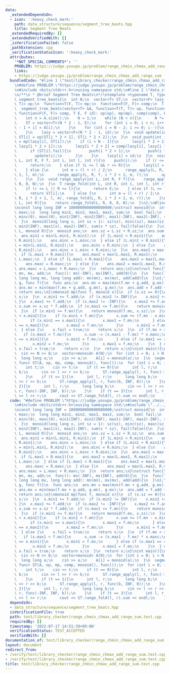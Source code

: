 ```yaml
---
data:
  _extendedDependsOn:
  - icon: ':heavy_check_mark:'
    path: data_structure/sequence/segment_tree_beats.hpp
    title: Segment Tree Beats
  _extendedRequiredBy: []
  _extendedVerifiedWith: []
  _isVerificationFailed: false
  _pathExtension: cpp
  _verificationStatusIcon: ':heavy_check_mark:'
  attributes:
    '*NOT_SPECIAL_COMMENTS*': ''
    PROBLEM: https://judge.yosupo.jp/problem/range_chmin_chmax_add_range_sum
    links:
    - https://judge.yosupo.jp/problem/range_chmin_chmax_add_range_sum
  bundledCode: "#line 1 \"test/library_checker/range_chmin_chmax_add_range_sum.test.cpp\"\
    \n#define PROBLEM \"https://judge.yosupo.jp/problem/range_chmin_chmax_add_range_sum\"\
    \n#include <bits/stdc++.h>\nusing namespace std;\n#line 2 \"data_structure/sequence/segment_tree_beats.hpp\"\
    \n/**\n * @brief Segment Tree Beats\n*/\ntemplate <typename T, typename F>\nstruct\
    \ segment_tree_beats{\n  int N;\n  vector<T> ST;\n  vector<F> lazy;\n  function<T(T,\
    \ T)> op;\n  function<T(F, T)> mp;\n  function<F(F, F)> comp;\n  T E;\n  F id;\n\
    \  segment_tree_beats(vector<T> &A, function<T(T, T)> op, function<T(F, T)> mp,\
    \ function<F(F, F)> comp, T E, F id): op(op), mp(mp), comp(comp), E(E), id(id){\n\
    \    int n = A.size();\n    N = 1;\n    while (N < n){\n      N *= 2;\n    }\n\
    \    ST = vector<T>(N * 2 - 1, E);\n    for (int i = 0; i < n; i++){\n      ST[N\
    \ - 1 + i] = A[i];\n    }\n    for (int i = N - 2; i >= 0; i--){\n      update(i);\n\
    \    }\n    lazy = vector<F>(N * 2 - 1, id);\n  }\n  void update(int i){\n   \
    \ ST[i] = op(ST[i * 2 + 1], ST[i * 2 + 2]);\n  }\n  void push(int i){\n    ST[i]\
    \ = mp(lazy[i], ST[i]);\n    if (i < N - 1){\n      lazy[i * 2 + 1] = comp(lazy[i],\
    \ lazy[i * 2 + 1]);\n      lazy[i * 2 + 2] = comp(lazy[i], lazy[i * 2 + 2]);\n\
    \      if (ST[i].fail){\n        push(i * 2 + 1);\n        push(i * 2 + 2);\n\
    \        update(i);\n      }\n    }\n    lazy[i] = id;\n  }\n  void range_apply(int\
    \ L, int R, F f, int i, int l, int r){\n    push(i);\n    if (r <= L || R <= l){\n\
    \      return;\n    } else if (L <= l && r <= R){\n      lazy[i] = f;\n      push(i);\n\
    \    } else {\n      int m = (l + r) / 2;\n      range_apply(L, R, f, i * 2 +\
    \ 1, l, m);\n      range_apply(L, R, f, i * 2 + 2, m, r);\n      update(i);\n\
    \    }\n  }\n  void range_apply(int L, int R, F f){\n    range_apply(L, R, f,\
    \ 0, 0, N);\n  }\n  T range_fold(int L, int R, int i, int l, int r){\n    push(i);\n\
    \    if (r <= L || R <= l){\n      return E;\n    } else if (L <= l && r <= R){\n\
    \      return ST[i];\n    } else {\n      int m = (l + r) / 2;\n      return op(range_fold(L,\
    \ R, i * 2 + 1, l, m), range_fold(L, R, i * 2 + 2, m, r));\n    }\n  }\n  T range_fold(int\
    \ L, int R){\n    return range_fold(L, R, 0, 0, N);\n  }\n};\n#line 5 \"test/library_checker/range_chmin_chmax_add_range_sum.test.cpp\"\
    \nconst long long INF = 1000000000000000000;\nstruct monoid{\n  int sz, minc,\
    \ maxc;\n  long long min1, min2, max1, max2, sum;\n  bool fail;\n  monoid(): sz(0),\
    \ minc(0), maxc(0), min1(INF), min2(INF), max1(-INF), max2(-INF), sum(0), fail(false){\n\
    \  }\n  monoid(long long x, int sz = 1): sz(sz), minc(sz), maxc(sz), min1(x),\
    \ min2(INF), max1(x), max2(-INF), sum(x * sz), fail(false){\n  }\n};\nmonoid op(monoid\
    \ L, monoid R){\n  monoid ans;\n  ans.sz = L.sz + R.sz;\n  ans.sum = L.sum + R.sum;\n\
    \  ans.min1 = min(L.min1, R.min1);\n  if (L.min1 < R.min1){\n    ans.min2 = min(L.min2,\
    \ R.min1);\n    ans.minc = L.minc;\n  } else if (L.min1 > R.min1){\n    ans.min2\
    \ = min(L.min1, R.min2);\n    ans.minc = R.minc;\n  } else {\n    ans.min2 = min(L.min2,\
    \ R.min2);\n    ans.minc = L.minc + R.minc;\n  }\n  ans.max1 = max(L.max1, R.max1);\n\
    \  if (L.max1 > R.max1){\n    ans.max2 = max(L.max2, R.max1);\n    ans.maxc =\
    \ L.maxc;\n  } else if (L.max1 < R.max1){\n    ans.max2 = max(L.max1, R.max2);\n\
    \    ans.maxc = R.maxc;\n  } else {\n    ans.max2 = max(L.max2, R.max2);\n   \
    \ ans.maxc = L.maxc + R.maxc;\n  }\n  return ans;\n}\nstruct func{\n  long long\
    \ mn, mx, add;\n  func(): mn(-INF), mx(INF), add(0){\n  }\n  func(long long mn,\
    \ long long mx, long long add): mn(mn), mx(mx), add(add){\n  }\n};\nfunc comp(func\
    \ g, func f){\n  func ans;\n  ans.mn = max(min(f.mn + g.add, g.mx), g.mn);\n \
    \ ans.mx = min(max(f.mx + g.add, g.mn), g.mx);\n  ans.add = f.add + g.add;\n \
    \ return ans;\n}\nmonoid mp(func f, monoid x){\n  if (x.sz == 0){\n    return\
    \ x;\n  }\n  x.min1 += f.add;\n  if (x.min2 != INF){\n    x.min2 += f.add;\n \
    \ }\n  x.max1 += f.add;\n  if (x.max2 != -INF){\n    x.max2 += f.add;\n  }\n \
    \ x.sum += x.sz * f.add;\n  if (x.max1 <= f.mn){\n    return monoid(f.mn, x.sz);\n\
    \  }\n  if (x.min1 >= f.mx){\n    return monoid(f.mx, x.sz);\n  }\n  if (f.mn\
    \ < x.min2){\n    if (x.min1 < f.mn){\n      x.sum += (f.mn - x.min1) * x.minc;\n\
    \      if (x.min1 == x.max1){\n        x.max1 = f.mn;\n      } else if (x.min1\
    \ == x.max2){\n        x.max2 = f.mn;\n      }\n      x.min1 = f.mn;\n    }\n\
    \  } else {\n    x.fail = true;\n    return x;\n  }\n  if (f.mx > x.max2){\n \
    \   if (x.max1 > f.mx){\n      x.sum -= (x.max1 - f.mx) * x.maxc;\n      if (x.max1\
    \ == x.min1){\n        x.min1 = f.mx;\n      } else if (x.max1 == x.min2){\n \
    \       x.min2 = f.mx;\n      }\n      x.max1 = f.mx;\n    }\n  } else {\n   \
    \ x.fail = true;\n    return x;\n  }\n  return x;\n}\nint main(){\n  int N, Q;\n\
    \  cin >> N >> Q;\n  vector<monoid> A(N);\n  for (int i = 0; i < N; i++){\n  \
    \  long long a;\n    cin >> a;\n    A[i] = monoid(a);\n  }\n  segment_tree_beats<monoid,\
    \ func> ST(A, op, mp, comp, monoid(), func());\n  for (int i = 0; i < Q; i++){\n\
    \    int t;\n    cin >> t;\n    if (t == 0){\n      int l, r;\n      long long\
    \ b;\n      cin >> l >> r >> b;\n      ST.range_apply(l, r, func(-INF, b, 0));\n\
    \    }\n    if (t == 1){\n      int l, r;\n      long long b;\n      cin >> l\
    \ >> r >> b;\n      ST.range_apply(l, r, func(b, INF, 0));\n    }\n    if (t ==\
    \ 2){\n      int l, r;\n      long long b;\n      cin >> l >> r >> b;\n      ST.range_apply(l,\
    \ r, func(-INF, INF, b));\n    }\n    if (t == 3){\n      int l, r;\n      cin\
    \ >> l >> r;\n      cout << ST.range_fold(l, r).sum << endl;\n    }\n  }\n}\n"
  code: "#define PROBLEM \"https://judge.yosupo.jp/problem/range_chmin_chmax_add_range_sum\"\
    \n#include <bits/stdc++.h>\nusing namespace std;\n#include \"../../data_structure/sequence/segment_tree_beats.hpp\"\
    \nconst long long INF = 1000000000000000000;\nstruct monoid{\n  int sz, minc,\
    \ maxc;\n  long long min1, min2, max1, max2, sum;\n  bool fail;\n  monoid(): sz(0),\
    \ minc(0), maxc(0), min1(INF), min2(INF), max1(-INF), max2(-INF), sum(0), fail(false){\n\
    \  }\n  monoid(long long x, int sz = 1): sz(sz), minc(sz), maxc(sz), min1(x),\
    \ min2(INF), max1(x), max2(-INF), sum(x * sz), fail(false){\n  }\n};\nmonoid op(monoid\
    \ L, monoid R){\n  monoid ans;\n  ans.sz = L.sz + R.sz;\n  ans.sum = L.sum + R.sum;\n\
    \  ans.min1 = min(L.min1, R.min1);\n  if (L.min1 < R.min1){\n    ans.min2 = min(L.min2,\
    \ R.min1);\n    ans.minc = L.minc;\n  } else if (L.min1 > R.min1){\n    ans.min2\
    \ = min(L.min1, R.min2);\n    ans.minc = R.minc;\n  } else {\n    ans.min2 = min(L.min2,\
    \ R.min2);\n    ans.minc = L.minc + R.minc;\n  }\n  ans.max1 = max(L.max1, R.max1);\n\
    \  if (L.max1 > R.max1){\n    ans.max2 = max(L.max2, R.max1);\n    ans.maxc =\
    \ L.maxc;\n  } else if (L.max1 < R.max1){\n    ans.max2 = max(L.max1, R.max2);\n\
    \    ans.maxc = R.maxc;\n  } else {\n    ans.max2 = max(L.max2, R.max2);\n   \
    \ ans.maxc = L.maxc + R.maxc;\n  }\n  return ans;\n}\nstruct func{\n  long long\
    \ mn, mx, add;\n  func(): mn(-INF), mx(INF), add(0){\n  }\n  func(long long mn,\
    \ long long mx, long long add): mn(mn), mx(mx), add(add){\n  }\n};\nfunc comp(func\
    \ g, func f){\n  func ans;\n  ans.mn = max(min(f.mn + g.add, g.mx), g.mn);\n \
    \ ans.mx = min(max(f.mx + g.add, g.mn), g.mx);\n  ans.add = f.add + g.add;\n \
    \ return ans;\n}\nmonoid mp(func f, monoid x){\n  if (x.sz == 0){\n    return\
    \ x;\n  }\n  x.min1 += f.add;\n  if (x.min2 != INF){\n    x.min2 += f.add;\n \
    \ }\n  x.max1 += f.add;\n  if (x.max2 != -INF){\n    x.max2 += f.add;\n  }\n \
    \ x.sum += x.sz * f.add;\n  if (x.max1 <= f.mn){\n    return monoid(f.mn, x.sz);\n\
    \  }\n  if (x.min1 >= f.mx){\n    return monoid(f.mx, x.sz);\n  }\n  if (f.mn\
    \ < x.min2){\n    if (x.min1 < f.mn){\n      x.sum += (f.mn - x.min1) * x.minc;\n\
    \      if (x.min1 == x.max1){\n        x.max1 = f.mn;\n      } else if (x.min1\
    \ == x.max2){\n        x.max2 = f.mn;\n      }\n      x.min1 = f.mn;\n    }\n\
    \  } else {\n    x.fail = true;\n    return x;\n  }\n  if (f.mx > x.max2){\n \
    \   if (x.max1 > f.mx){\n      x.sum -= (x.max1 - f.mx) * x.maxc;\n      if (x.max1\
    \ == x.min1){\n        x.min1 = f.mx;\n      } else if (x.max1 == x.min2){\n \
    \       x.min2 = f.mx;\n      }\n      x.max1 = f.mx;\n    }\n  } else {\n   \
    \ x.fail = true;\n    return x;\n  }\n  return x;\n}\nint main(){\n  int N, Q;\n\
    \  cin >> N >> Q;\n  vector<monoid> A(N);\n  for (int i = 0; i < N; i++){\n  \
    \  long long a;\n    cin >> a;\n    A[i] = monoid(a);\n  }\n  segment_tree_beats<monoid,\
    \ func> ST(A, op, mp, comp, monoid(), func());\n  for (int i = 0; i < Q; i++){\n\
    \    int t;\n    cin >> t;\n    if (t == 0){\n      int l, r;\n      long long\
    \ b;\n      cin >> l >> r >> b;\n      ST.range_apply(l, r, func(-INF, b, 0));\n\
    \    }\n    if (t == 1){\n      int l, r;\n      long long b;\n      cin >> l\
    \ >> r >> b;\n      ST.range_apply(l, r, func(b, INF, 0));\n    }\n    if (t ==\
    \ 2){\n      int l, r;\n      long long b;\n      cin >> l >> r >> b;\n      ST.range_apply(l,\
    \ r, func(-INF, INF, b));\n    }\n    if (t == 3){\n      int l, r;\n      cin\
    \ >> l >> r;\n      cout << ST.range_fold(l, r).sum << endl;\n    }\n  }\n}"
  dependsOn:
  - data_structure/sequence/segment_tree_beats.hpp
  isVerificationFile: true
  path: test/library_checker/range_chmin_chmax_add_range_sum.test.cpp
  requiredBy: []
  timestamp: '2022-07-17 14:51:39+09:00'
  verificationStatus: TEST_ACCEPTED
  verifiedWith: []
documentation_of: test/library_checker/range_chmin_chmax_add_range_sum.test.cpp
layout: document
redirect_from:
- /verify/test/library_checker/range_chmin_chmax_add_range_sum.test.cpp
- /verify/test/library_checker/range_chmin_chmax_add_range_sum.test.cpp.html
title: test/library_checker/range_chmin_chmax_add_range_sum.test.cpp
---
```

